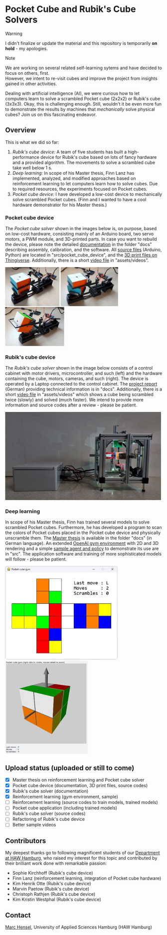 # Pocket Cube and Rubik's Cube Solvers

> [!WARNING]
> I didn't finalize or update the material and this repository is temporarily __on hold__ - my apologies.

> [!NOTE]
> We are working on several related self-learning sytems and have decided to focus on others, first.<br>
> However, we intent to re-visit cubes and improve the project from insights gained in other activities.

Dealing with artificial intelligence (AI), we were curious how to let computers learn to solve a scrambled Pocket cube (2x2x2) or Rubik's cube (3x3x3). Okay, this is challenging enough. Still, wouldn't it be even more fun to demonstrate the results by machines that _mechanically_ solve physical cubes? Join us on this fascinating endeavor. 

## Overview
This is what we did so far:
1. _Rubik's cube device:_ A team of five students has built a high-performance device for Rubik's cube based on lots 
of fancy hardware and a provided algorithm. The movements to solve a scrambled cube take well below 1 s.
2. _Deep learning:_ In scope of his Master thesis, Finn Lanz has implemented, analyzed, and modified approaches based on reinforcement learning to let computers learn how to solve cubes. Due to required resources, the experiments focused on Pocket cubes.
3. _Pocket cube device:_ I have developed a low-cost device to mechanically solve scrambled Pocket cubes. (Finn and I wanted to have a cool hardware demonstrator for his Master thesis.)

### Pocket cube device
The _Pocket cube solver_ shown in the images below is, on purpose, based on low-cost hardware, consisting mainly of an Arduino board, two servo motors, a PWM module, and 3D-printed parts. In case you want to rebuild the device, please note the detailed [documentation](docs/) in the folder "docs" describing assembly, calibration, and the software. All [source files](src/pocket_cube_device) (Arduino, Python) are located in "src/pocket_cube_device", and the [3D print files on Thingiverse](https://www.thingiverse.com/thing:5822433). Additionally, there is a short [video file](assets/videos) in "assets/videos".

<img src="./assets/images/PocketCube.jpg" height="125"> <img src="./assets/images/PocketCube_Rotate.jpg" height="125"> <img src="./assets/images/PocketCube_Turn.jpg" height="125">

### Rubik's cube device
The _Rubik's cube solver_ shown in the image below consists of a control cabinet with motor drivers, microcontroller, and such (left) and the hardware containing the cube, motors, cameras, and such (right). The device is operated by a Laptop connected to the control cabinet. The [project report](docs/) (German) providing technical information is in "docs". Additionally, there is a short [video file](assets/videos) in "assets/videos" which shows a cube being scrambled twice (slowly) and solved (much faster). We intend to provide more information and source codes after a review - please be patient.

<img src="./assets/images/CubeSolver.jpg" width="500">

### Deep learning
In scope of his Master thesis, Finn has trained several models to solve scrambled Pocket cubes. Furthermore, he has developed a program to scan the colors of Pocket cubes placed in the Pocket cube device and physically unscramble them. The [Master thesis](docs/) is available in the folder "docs" (in German language). An extended [OpenAI gym environment](src/pocket_cube_gym) with 2D and 3D rendering and a simple [sample agent and policy](src/pocket_cube_models/sample) to demonstrate its use are in "src". The application software and training of more sophisticated models will follow - please be patient.

<img src="./assets/images/PocketCubeGym2D.png" height="300"> <img src="./assets/images/PocketCubeGym3D.png" height="300">

## Upload status (uploaded or still to come)
- [X] Master thesis on reinforcement learning and Pocket cube solver
- [X] Pocket cube device (documentation, 3D print files, source codes)
- [x] Rubik's cube solver (documentation)
- [X] Reinforcement learning (gym environment, sample)
- [ ] Reinforcement learning (source codes to train models, trained models)
- [ ] Pocket cube application (including trained models)
- [ ] Rubik's cube solver (source codes)
- [ ] Refactoring of Rubik's cube device
- [ ] Better sample videos

## Contributors
My deepest thanks go to following  magnificent students of our  [Department at HAW Hamburg](https://www.haw-hamburg.de/hochschule/technik-und-informatik/departments/informations-und-elektrotechnik/studium/studiengaenge/), who raised my interest for this topic and contributed by their brilliant work done with remarkable passion:

- Sophie Kirchhoff (Rubik's cube device)
- Finn Lanz (reinforcement learning, integration of Pocket cube hardware)
- Kim Henrik Otte (Rubik's cube device)
- Marvin Paetow (Rubik's cube device)
- Christoph Rathjen (Rubik's cube device)
- Kim Kristin Westphal (Rubik's cube device)

## Contact
[Marc Hensel](http://www.haw-hamburg.de/marc-hensel), University of Applied Sciences Hamburg (HAW Hamburg)
